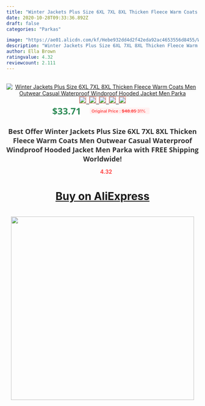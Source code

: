 ```yaml
---
title: "Winter Jackets Plus Size 6XL 7XL 8XL Thicken Fleece Warm Coats Men Outwear Casual Waterproof Windproof Hooded Jacket Men Parka"
date: 2020-10-28T09:33:36.892Z
draft: false
categories: "Parkas"

image: "https://ae01.alicdn.com/kf/Hebe932dd4d2f42eda92ac4653556d8455/Winter-Jackets-Plus-Size-6XL-7XL-8XL-Thicken-Fleece-Warm-Coats-Men-Outwear-Casual-Waterproof-Windproof.jpg"
description: "Winter Jackets Plus Size 6XL 7XL 8XL Thicken Fleece Warm Coats Men Outwear Casual Waterproof Windproof Hooded Jacket Men Parka"
author: Ella Brown
ratingvalue: 4.32
reviewcount: 2.111
---
```

<br>
<div style="text-align: center;">
<a href="https://s.click.aliexpress.com/e/_9xbqtr" target="_blank" rel="nofollow noopener noreferrer"><img alt="Winter Jackets Plus Size 6XL 7XL 8XL Thicken Fleece Warm Coats Men Outwear Casual Waterproof Windproof Hooded Jacket Men Parka" class="magnifier-image" src="https://ae01.alicdn.com/kf/Hebe932dd4d2f42eda92ac4653556d8455/Winter-Jackets-Plus-Size-6XL-7XL-8XL-Thicken-Fleece-Warm-Coats-Men-Outwear-Casual-Waterproof-Windproof.jpg_640x640.jpg">
<br>
<img style="border:1px solid salmon" src="https://ae01.alicdn.com/kf/Hebe932dd4d2f42eda92ac4653556d8455/Winter-Jackets-Plus-Size-6XL-7XL-8XL-Thicken-Fleece-Warm-Coats-Men-Outwear-Casual-Waterproof-Windproof.jpg_120x120.jpg">&nbsp;&nbsp;<img style="border:1px solid salmon" src="https://ae01.alicdn.com/kf/H4037e07070f648f3846d5342e2b9a398z/Winter-Jackets-Plus-Size-6XL-7XL-8XL-Thicken-Fleece-Warm-Coats-Men-Outwear-Casual-Waterproof-Windproof.jpg_120x120.jpg">&nbsp;&nbsp;<img style="border:1px solid salmon" src="https://ae01.alicdn.com/kf/H0d2356e31585495dad44a523c675a40dL/Winter-Jackets-Plus-Size-6XL-7XL-8XL-Thicken-Fleece-Warm-Coats-Men-Outwear-Casual-Waterproof-Windproof.jpg_120x120.jpg">&nbsp;&nbsp;<img style="border:1px solid salmon" src="https://ae01.alicdn.com/kf/He14f4d3668424838b80c70d8a1424645a/Winter-Jackets-Plus-Size-6XL-7XL-8XL-Thicken-Fleece-Warm-Coats-Men-Outwear-Casual-Waterproof-Windproof.jpg_120x120.jpg">&nbsp;&nbsp;<img style="border:1px solid salmon" src="https://ae01.alicdn.com/kf/H323dc9c322554f598b1f6ada8960bb3di/Winter-Jackets-Plus-Size-6XL-7XL-8XL-Thicken-Fleece-Warm-Coats-Men-Outwear-Casual-Waterproof-Windproof.jpg_120x120.jpg"></a></div><br0>
<div style="text-align: center;"><span style="background-color: white; border: 0px; box-sizing: border-box; color: seagreen; display: inline-block; font-family: &quot;open sans&quot; , &quot;arial&quot; , &quot;helvetica&quot; , sans-serif , &quot;heiti&quot;; font-size: 24px; font-stretch: inherit; font-weight: 700; line-height: inherit; margin: 0px 10px 0px 0px; padding: 0px; vertical-align: middle;">$33.71 </span>
<span style="background: rgb(255 , 241 , 241); border-radius: 3px; border: 0px; box-sizing: border-box; color: #ff4747; display: inline-block; font-family: inherit; font-size: 12px; font-stretch: inherit; font-style: inherit; font-variant: inherit; font-weight: 600; line-height: inherit; margin: 0px; padding: 2px 5px; transform: scale(0.9); vertical-align: middle;">Original Price : <b style="text-decoration: line-through;">$48.85 </b> 31%&nbsp;&nbsp;</span></div>
<h1 style="color: #333333; display: inline-block; font-family: &quot;open sans&quot; , &quot;arial&quot; , &quot;helvetica&quot; , sans-serif , &quot;heiti&quot;; font-size: 18px; font-stretch: inherit; font-weight: 700; text-align: center;">Best Offer Winter Jackets Plus Size 6XL 7XL 8XL Thicken Fleece Warm Coats Men Outwear Casual Waterproof Windproof Hooded Jacket Men Parka with FREE Shipping Worldwide!</h1>
<div style="color: #ff4747; text-align: center;">
<img src="https://4.bp.blogspot.com/-M0ZcTcb-5uY/XleCXlxnR4I/AAAAAAAAAEc/OrjgMkXV1oMQFaCRZj5HQwOCBcu3w1FegCPcBGAYYCw/s1600/star.png" style="height: 15px;">&nbsp;<b>4.32</b></div>
<div class="button_cont" align="center"><a class="buynow_a" href="https://s.click.aliexpress.com/e/_9xbqtr" target="_blank" rel="nofollow noopener noreferrer"><H1>Buy on AliExpress</H1></a></div><br>
<div class="separator" style="clear: both; text-align: center;">
<img src="https://lh3.googleusercontent.com/-pTy5HemUv9M/XlePHvY0dAI/AAAAAAAAAE4/0nX5iRUoIWY8eMW9Dpxeirr157OZliDIgCLcBGAsYHQ/s1600/badge.gif" width="480">
</div>

